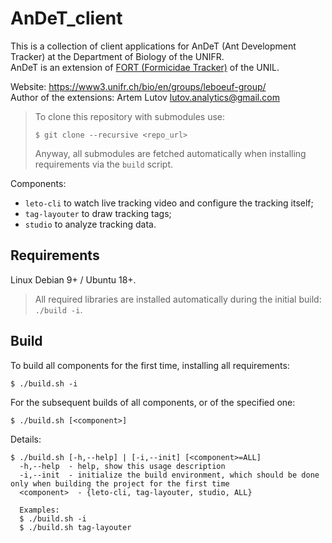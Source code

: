 # AnDeT_client
This is a collection of client applications for AnDeT (Ant Development Tracker) at the Department of Biology of the UNIFR.  
AnDeT is an extension of [FORT (Formicidae Tracker)](https://github.com/formicidae-tracker) of the UNIL.

Website: https://www3.unifr.ch/bio/en/groups/leboeuf-group/  
Author of the extensions: Artem Lutov <lutov.analytics@gmail.com>

> To clone this repository with submodules use:
> ```
> $ git clone --recursive <repo_url>
> ```
> Anyway, all submodules are fetched automatically when installing requirements via the `build` script.

Components:
- `leto-cli` to watch live tracking video and configure the tracking itself;
- `tag-layouter` to draw tracking tags;
- `studio` to analyze tracking data.

## Requirements
Linux Debian 9+ / Ubuntu 18+.
> All required libraries are installed automatically during the initial build: `./build -i`.

## Build
To build all components for the first time, installing all requirements:
```
$ ./build.sh -i
```

For the subsequent builds of all components, or of the specified one:
```
$ ./build.sh [<component>]
```

Details:
```
$ ./build.sh [-h,--help] | [-i,--init] [<component>=ALL]
  -h,--help  - help, show this usage description
  -i,--init  - initialize the build environment, which should be done only when building the project for the first time
  <component>  - {leto-cli, tag-layouter, studio, ALL}

  Examples:
  $ ./build.sh -i
  $ ./build.sh tag-layouter
```
